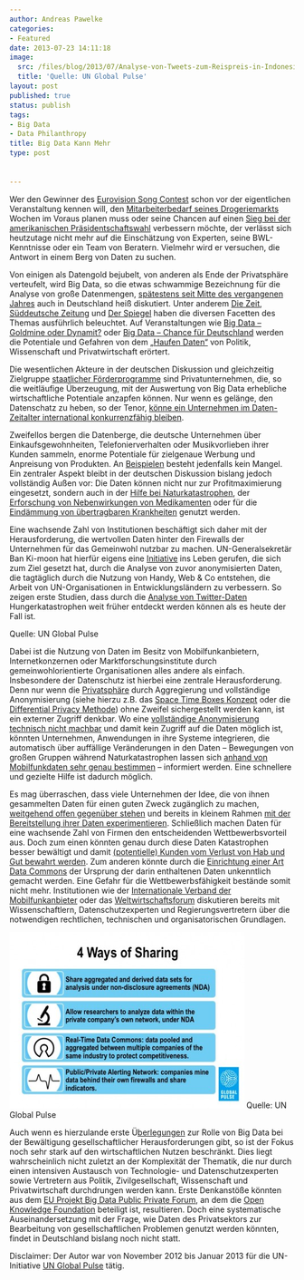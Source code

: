 ```yaml
---
author: Andreas Pawelke
categories:
- Featured
date: 2013-07-23 14:11:18
image:
  src: /files/blog/2013/07/Analyse-von-Tweets-zum-Reispreis-in-Indonesien-1200x631.jpg
  title: 'Quelle: UN Global Pulse'
layout: post
published: true
status: publish
tags:
- Big Data
- Data Philanthropy
title: Big Data Kann Mehr
type: post


---
```


Wer den Gewinner des [Eurovision Song Contest](http://www.techweekeurope.co.uk/news/eurovision-big-data-microsoft-research-116561) schon vor der eigentlichen Veranstaltung kennen will, den [Mitarbeiterbedarf seines Drogeriemarkts](http://www.welt.de/wirtschaft/webwelt/article114121023/Wie-die-Sammler-von-Big-Data-uns-durchleuchten.html) Wochen im Voraus planen muss oder seine Chancen auf einen [Sieg bei der amerikanischen Präsidentschaftswahl](http://swampland.time.com/2012/11/07/inside-the-secret-world-of-quants-and-data-crunchers-who-helped-obama-win/) verbessern möchte, der verlässt sich heutzutage nicht mehr auf die Einschätzung von Experten, seine BWL-Kenntnisse oder ein Team von Beratern. Vielmehr wird er versuchen, die Antwort in einem Berg von Daten zu suchen.

Von einigen als Datengold bejubelt, von anderen als Ende der Privatsphäre verteufelt, wird Big Data, so die etwas schwammige Bezeichnung für die Analyse von große Datenmengen, [spätestens seit Mitte des vergangenen Jahres](http://www.google.com/trends/explore#q=%22big%20data%22&geo=DE&cmpt=q) auch in Deutschland heiß diskutiert. Unter anderem [Die Zeit](http://www.zeit.de/2013/02/Big-Data), [Süddeutsche Zeitung](http://www.sueddeutsche.de/digital/big-data-wenn-daten-sprechen-1.1562758) und [Der Spiegel](http://www.spiegel.de/spiegel/print/index-2013-20.html) haben die diversen Facetten des Themas ausführlich beleuchtet. Auf Veranstaltungen wie [Big Data – Goldmine oder Dynamit?](http://www.bmelv.de/SharedDocs/Downloads/Verbraucherschutz/Internet-Telekommunikation/SaferInternetDayProgramm2013.pdf?__blob=publicationFile) oder [Big Data – Chance für Deutschland](http://www.initiatived21.de/presseinformationen/zukunft-heute-denken-big-data-chance-fur-deutschland) werden die Potentiale und Gefahren von dem „[Haufen Daten“](http://politik-digital.de/big-data-grosse-chancen-grosse-gefahren/) von Politik, Wissenschaft und Privatwirtschaft erörtert.

Die wesentlichen Akteure in der deutschen Diskussion und gleichzeitig Zielgruppe [staatlicher Förderprogramme](http://www.bmbf.de/foerderungen/21340.php) sind Privatunternehmen, die, so die weitläufige Überzeugung, mit der Auswertung von Big Data erhebliche wirtschaftliche Potentiale anzapfen können. Nur wenn es gelänge, den Datenschatz zu heben, so der Tenor, [könne ein Unternehmen im Daten-Zeitalter international konkurrenzfähig bleiben](http://www.faz.net/aktuell/wirtschaft/unternehmen/sap-die-neue-walldorf-schule-12015388.html). 

Zweifellos bergen die Datenberge, die deutsche Unternehmen über Einkaufsgewohnheiten, Telefonierverhalten oder Musikvorlieben ihrer Kunden sammeln, enorme Potentiale für zielgenaue Werbung und Anpreisung von Produkten. An [Beispielen](http://www.nytimes.com/2012/02/19/magazine/shopping-habits.html?pagewanted=1&_r=2&) besteht jedenfalls kein Mangel. Ein zentraler Aspekt bleibt in der deutschen Diskussion bislang jedoch vollständig Außen vor: Die Daten können nicht nur zur Profitmaximierung eingesetzt, sondern auch in der [Hilfe bei Naturkatastrophen](http://news.sciencemag.org/sciencenow/2012/06/where-do-people-flee-when-disast.html?ref=hp), der [Erforschung von Nebenwirkungen von Medikamenten](http://www.theatlantic.com/technology/archive/2013/03/scientists-identify-drugs-side-effects-by-analyzing-search-data-collected-from-millions-of-users/273823/) oder für die [Eindämmung von übertragbaren Krankheiten](http://www.technologyreview.com/featuredstory/513721/big-data-from-cheap-phones/) genutzt werden.

Eine wachsende Zahl von Institutionen beschäftigt sich daher mit der Herausforderung, die wertvollen Daten hinter den Firewalls der Unternehmen für das Gemeinwohl nutzbar zu machen. UN-Generalsekretär Ban Ki-moon hat hierfür eigens eine [Initiative](http://www.unglobalpulse.org/about-new) ins Leben gerufen, die sich zum Ziel gesetzt hat, durch die Analyse von zuvor anonymisierten Daten, die tagtäglich durch die Nutzung von Handy, Web & Co entstehen, die Arbeit von UN-Organisationen in Entwicklungsländern zu verbessern. So zeigen erste Studien, dass durch die [Analyse von Twitter-Daten](http://www.fastcolabs.com/3007178/open-company/how-uns-new-data-lab-indonesia-uses-twitter-preempt-disaster) Hungerkatastrophen weit früher entdeckt werden können als es heute der Fall ist. 

 Quelle: UN Global Pulse

Dabei ist die Nutzung von Daten im Besitz von Mobilfunkanbietern, Internetkonzernen oder Marktforschungsinstitute durch gemeinwohlorientierte Organisationen alles andere als einfach. Insbesondere der Datenschutz ist hierbei eine zentrale Herausforderung. Denn nur wenn die [Privatsphäre](http://www.unglobalpulse.org/privacy-and-data-protection) durch Aggregierung und vollständige Anonymisierung (siehe hierzu z.B. das [Space Time Boxes Konzept](http://siliconangle.com/blog/2012/11/05/jeff-jonas-talks-space-time-boxes-and-data-science-at-iod-2012/) oder die [Differential Privacy Methode](http://www.scientificamerican.com/article.cfm?id=privacy-by-the-numbers-a-new-approach-to-safeguarding-data)) ohne Zweifel sichergestellt werden kann, ist ein externer Zugriff denkbar. Wo eine [vollständige Anonymisierung technisch nicht machbar](http://www.sciencedaily.com/releases/2013/03/130327132547.htm) und damit kein Zugriff auf die Daten möglich ist, könnten Unternehmen, Anwendungen in ihre Systeme integrieren, die automatisch über auffällige Veränderungen in den Daten – Bewegungen von großen Gruppen während Naturkatastrophen lassen sich [anhand von Mobilfunkdaten sehr genau bestimmen](http://www.plosmedicine.org/article/info%3Adoi%2F10.1371%2Fjournal.pmed.1001083) – informiert werden. Eine schnellere und gezielte Hilfe ist dadurch möglich.

Es mag überraschen, dass viele Unternehmen der Idee, die von ihnen gesammelten Daten für einen guten Zweck zugänglich zu machen, [weitgehend offen gegenüber stehen](http://www.forbes.com/sites/oreillymedia/2011/09/20/data-philanthropy-is-good-for-business/) und bereits in kleinem Rahmen [mit der Bereitstellung ihrer Daten experimentieren](http://www.orange.com/en/D4D/the-projects). Schließlich machen Daten für eine wachsende Zahl von Firmen den entscheidenden Wettbewerbsvorteil aus. Doch zum einen könnten genau durch diese Daten Katastrophen besser bewältigt und damit [(potentielle) Kunden vom Verlust von Hab und Gut bewahrt werden](http://www.sas.com/knowledge-exchange/business-analytics/innovation/next-up-for-private-sector-data-philanthropy-and-innovation/index.html). Zum anderen könnte durch die [Einrichtung einer Art Data Commons](http://www.vitalwaveconsulting.com/pdf/2013/Paving-Path-Big-Data.pdf) der Ursprung der darin enthaltenen Daten unkenntlich gemacht werden. Eine Gefahr für die Wettbewerbsfähigkeit bestände somit nicht mehr. Institutionen wie der [Internationale Verband der Mobilfunkanbieter](http://www.ministerialprogramme.com/programme-overview/) oder das [Weltwirtschaftsforum](http://www.weforum.org/issues/rethinking-personal-data) diskutieren bereits mit Wissenschaftlern, Datenschutzexperten und Regierungsvertretern über die notwendigen rechtlichen, technischen und organisatorischen Grundlagen.

![Quelle: UN Global Pulse](/files/blog/2013/07/4-ways-of-sharing-415x311.jpg) Quelle: UN Global Pulse

Auch wenn es hierzulande erste Ü[berlegungen](https://www.facebook.com/photo.php?fbid=571976129513548&l=7d2ab74482) zur Rolle von Big Data bei der Bewältigung gesellschaftlicher Herausforderungen gibt, so ist der Fokus noch sehr stark auf den wirtschaftlichen Nutzen beschränkt. Dies liegt wahrscheinlich nicht zuletzt an der Komplexität der Thematik, die nur durch einen intensiven Austausch von Technologie- und Datenschutzexperten sowie Vertretern aus Politik, Zivilgesellschaft, Wissenschaft und Privatwirtschaft durchdrungen werden kann. Erste Denkanstöße könnten aus dem [EU Projekt Big Data Public Private Forum](http://www.big-project.eu/), an dem die [Open Knowledge Foundation](/) beteiligt ist, resultieren. Doch eine systematische Auseinandersetzung mit der Frage, wie Daten des Privatsektors zur Bearbeitung von gesellschaftlichen Problemen genutzt werden könnten, findet in Deutschland bislang noch nicht statt.

Disclaimer: Der Autor war von November 2012 bis Januar 2013 für die UN-Initiative [UN Global Pulse](http://www.unglobalpulse.org/data-philanthropy-where-are-we-now) tätig.